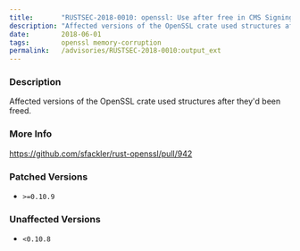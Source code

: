 ```yaml
---
title:       "RUSTSEC-2018-0010: openssl: Use after free in CMS Signing"
description: "Affected versions of the OpenSSL crate used structures after theyd been freed."
date:        2018-06-01
tags:        openssl memory-corruption
permalink:   /advisories/RUSTSEC-2018-0010:output_ext
---
```


### Description

Affected versions of the OpenSSL crate used structures after they'd been freed.

### More Info

<https://github.com/sfackler/rust-openssl/pull/942>

### Patched Versions

- `>=0.10.9`



### Unaffected Versions

- `<0.10.8`
